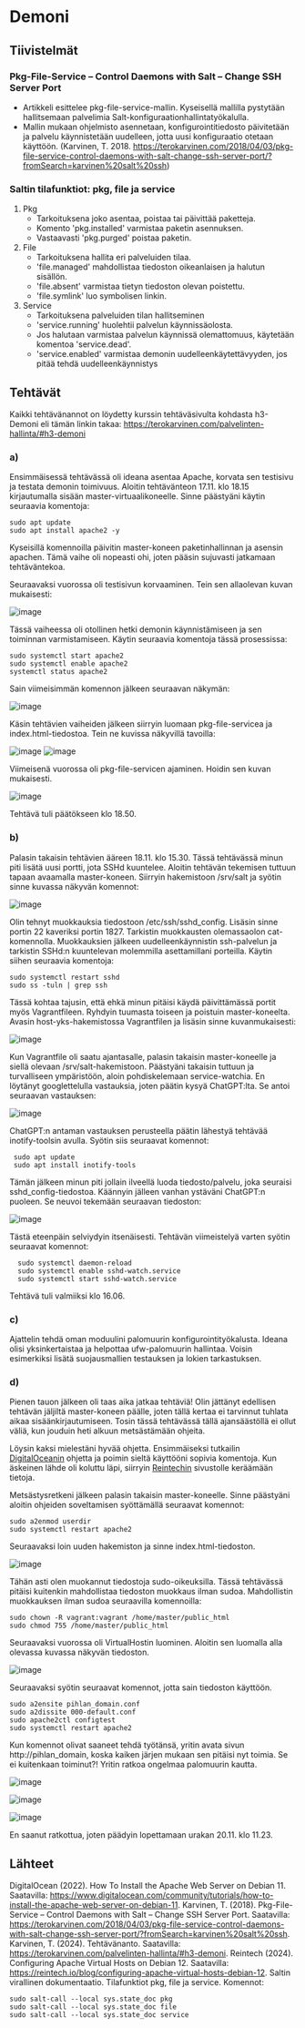 # Demoni

## Tiivistelmät

### Pkg-File-Service – Control Daemons with Salt – Change SSH Server Port
- Artikkeli esittelee pkg-file-service-mallin. Kyseisellä mallilla pystytään hallitsemaan palvelimia Salt-konfiguraationhallintatyökalulla.
- Mallin mukaan ohjelmisto asennetaan, konfigurointitiedosto päivitetään ja palvelu käynnistetään uudelleen, jotta uusi konfiguraatio otetaan käyttöön.
  (Karvinen, T. 2018. https://terokarvinen.com/2018/04/03/pkg-file-service-control-daemons-with-salt-change-ssh-server-port/?fromSearch=karvinen%20salt%20ssh)

### Saltin tilafunktiot: pkg, file ja service
1. Pkg
   - Tarkoituksena joko asentaa, poistaa tai päivittää paketteja.
   - Komento 'pkg.installed' varmistaa paketin asennuksen.
   - Vastaavasti 'pkg.purged' poistaa paketin.
2. File
   - Tarkoituksena hallita eri palveluiden tilaa.
   - 'file.managed' mahdollistaa tiedoston oikeanlaisen ja halutun sisällön.
   - 'file.absent' varmistaa tietyn tiedoston olevan poistettu.
   - 'file.symlink' luo symbolisen linkin.
3. Service
   - Tarkoituksena palveluiden tilan hallitseminen
   - 'service.running' huolehtii palvelun käynnissäolosta.
   - Jos halutaan varmistaa palvelun käynnissä olemattomuus, käytetään komentoa 'service.dead'.
   - 'service.enabled' varmistaa demonin uudelleenkäytettävyyden, jos pitää tehdä uudelleenkäynnistys


## Tehtävät

Kaikki tehtävänannot on löydetty kurssin tehtäväsivulta kohdasta h3-Demoni eli tämän linkin takaa: https://terokarvinen.com/palvelinten-hallinta/#h3-demoni

### a) 

Ensimmäisessä tehtävässä oli ideana asentaa Apache, korvata sen testisivu ja testata demonin toimivuus. Aloitin tehtävänteon 17.11. klo 18.15 kirjautumalla sisään master-virtuaalikoneelle. Sinne päästyäni käytin seuraavia komentoja:

    sudo apt update
    sudo apt install apache2 -y

  Kyseisillä komennoilla päivitin master-koneen paketinhallinnan ja asensin apachen. Tämä vaihe oli nopeasti ohi, joten pääsin sujuvasti jatkamaan tehtäväntekoa.

  Seuraavaksi vuorossa oli testisivun korvaaminen. Tein sen allaolevan kuvan mukaisesti:

  ![image](https://github.com/user-attachments/assets/9e2ad79b-b689-4f86-aa84-82c90af550e2)

  Tässä vaiheessa oli otollinen hetki demonin käynnistämiseen ja sen toiminnan varmistamiseen. Käytin seuraavia komentoja tässä prosessissa:

    sudo systemctl start apache2
    sudo systemctl enable apache2
    systemctl status apache2

  Sain viimeisimmän komennon jälkeen seuraavan näkymän:

  ![image](https://github.com/user-attachments/assets/a2fd2dcf-c4ff-4568-9eca-307ccdc188c0)


  Käsin tehtävien vaiheiden jälkeen siirryin luomaan pkg-file-servicea ja index.html-tiedostoa. Tein ne kuvissa näkyvillä tavoilla:

  ![image](https://github.com/user-attachments/assets/0cf37546-ec51-4db0-b1c9-a910b1ec6aa8)
  ![image](https://github.com/user-attachments/assets/522390c7-50bf-4d13-8abd-451da0645373)



  Viimeisenä vuorossa oli pkg-file-servicen ajaminen. Hoidin sen kuvan mukaisesti.

  ![image](https://github.com/user-attachments/assets/26073efa-f9c7-49da-9f4a-126ef80732f6)

  Tehtävä tuli päätökseen klo 18.50.





### b) 

Palasin takaisin tehtävien ääreen 18.11. klo 15.30. Tässä tehtävässä minun piti lisätä uusi portti, jota SSHd kuuntelee. Aloitin tehtävän tekemisen tuttuun tapaan avaamalla master-koneen. Siirryin hakemistoon /srv/salt ja syötin sinne kuvassa näkyvän komennot:

![image](https://github.com/user-attachments/assets/144161b3-2642-4342-940f-079b5b3243b3)

Olin tehnyt muokkauksia tiedostoon /etc/ssh/sshd_config. Lisäsin sinne portin 22 kaveriksi portin 1827. Tarkistin muokkausten olemassaolon cat-komennolla. Muokkauksien jälkeen uudelleenkäynnistin ssh-palvelun ja tarkistin SSHd:n kuuntelevan molemmilla asettamillani porteilla. Käytin siihen seuraavia komentoja:

    sudo systemctl restart sshd
    sudo ss -tuln | grep ssh

Tässä kohtaa tajusin, että ehkä minun pitäisi käydä päivittämässä portit myös Vagrantfileen. Ryhdyin tuumasta toiseen ja poistuin master-koneelta. Avasin host-yks-hakemistossa Vagrantfilen ja lisäsin sinne kuvanmukaisesti:

![image](https://github.com/user-attachments/assets/b09991b3-f079-4188-be57-bcfd031ff76a)

Kun Vagrantfile oli saatu ajantasalle, palasin takaisin master-koneelle ja siellä olevaan /srv/salt-hakemistoon. Päästyäni takaisin tuttuun ja turvalliseen ympäristöön, aloin pohdiskelemaan service-watchia. En löytänyt googlettelulla vastauksia, joten päätin kysyä ChatGPT:lta. Se antoi seuraavan vastauksen:

![image](https://github.com/user-attachments/assets/f7cee1b4-2c16-4a57-bb1b-4a8324d145f3)

ChatGPT:n antaman vastauksen perusteella päätin lähestyä tehtävää inotify-toolsin avulla. Syötin siis seuraavat komennot:

     sudo apt update
     sudo apt install inotify-tools

Tämän jälkeen minun piti jollain ilveellä luoda tiedosto/palvelu, joka seuraisi sshd_config-tiedostoa. Käännyin jälleen vanhan ystäväni ChatGPT:n puoleen. Se neuvoi tekemään seuraavan tiedoston:

![image](https://github.com/user-attachments/assets/e8dd1109-326a-49e0-917d-a9e6507174a7)

Tästä eteenpäin selviydyin itsenäisesti. Tehtävän viimeistelyä varten syötin seuraavat komennot:

      sudo systemctl daemon-reload
      sudo systemctl enable sshd-watch.service
      sudo systemctl start sshd-watch.service

Tehtävä tuli valmiiksi klo 16.06.


### c)

Ajattelin tehdä oman moduulini palomuurin konfigurointityökalusta. Ideana olisi yksinkertaistaa ja helpottaa ufw-palomuurin hallintaa. Voisin esimerkiksi lisätä suojausmallien testauksen ja lokien tarkastuksen.


### d) 

Pienen tauon jälkeen oli taas aika jatkaa tehtäviä! Olin jättänyt edellisen tehtävän jäljiltä master-koneen päälle, joten tällä kertaa ei tarvinnut tuhlata aikaa sisäänkirjautumiseen. Tosin tässä tehtävässä tällä ajansäästöllä ei ollut väliä, kun jouduin heti alkuun metsästämään ohjeita.

Löysin kaksi mielestäni hyvää ohjetta. Ensimmäiseksi tutkailin [DigitalOceanin](https://www.digitalocean.com/community/tutorials/how-to-install-the-apache-web-server-on-debian-11) ohjetta ja poimin sieltä käyttööni sopivia komentoja. Kun äskeinen lähde oli koluttu läpi, siirryin [Reintechin](https://reintech.io/blog/configuring-apache-virtual-hosts-debian-12) sivustolle keräämään tietoja.

Metsästysretkeni jälkeen palasin takaisin master-koneelle. Sinne päästyäni aloitin ohjeiden soveltamisen syöttämällä seuraavat komennot:

    sudo a2enmod userdir
    sudo systemctl restart apache2

Seuraavaksi loin uuden hakemiston ja sinne index.html-tiedoston.

![image](https://github.com/user-attachments/assets/082e6c57-194a-4555-a076-8f0cd9ec2b36)

Tähän asti olen muokannut tiedostoja sudo-oikeuksilla. Tässä tehtävässä pitäisi kuitenkin mahdollistaa tiedoston muokkaus ilman sudoa. Mahdollistin muokkauksen ilman sudoa seuraavilla komennoilla:

    sudo chown -R vagrant:vagrant /home/master/public_html
    sudo chmod 755 /home/master/public_html

Seuraavaksi vuorossa oli VirtualHostin luominen. Aloitin sen luomalla alla olevassa kuvassa näkyvän tiedoston.

![image](https://github.com/user-attachments/assets/7ef09496-089a-41be-84df-13098e6627d2)

Seuraavaksi syötin seuraavat komennot, jotta sain tiedoston käyttöön.

    sudo a2ensite pihlan_domain.conf
    sudo a2dissite 000-default.conf
    sudo apache2ctl configtest
    sudo systemctl restart apache2

Kun komennot olivat saaneet tehdä työtänsä, yritin avata sivun http://pihlan_domain, koska kaiken järjen mukaan sen pitäisi nyt toimia. Se ei kuitenkaan toiminut?! Yritin ratkoa ongelmaa palomuurin kautta.

![image](https://github.com/user-attachments/assets/6f6583e3-19dd-40c7-b0e3-f0e2e8dce56b)

![image](https://github.com/user-attachments/assets/84e5c820-3d4e-4df0-b501-25a48003ccc0)

![image](https://github.com/user-attachments/assets/d8e26d29-442c-441c-baa8-1d7392bc6091)

En saanut ratkottua, joten päädyin lopettamaan urakan 20.11. klo 11.23.



## Lähteet

DigitalOcean (2022). How To Install the Apache Web Server on Debian 11. Saatavilla: https://www.digitalocean.com/community/tutorials/how-to-install-the-apache-web-server-on-debian-11.
Karvinen, T. (2018). Pkg-File-Service – Control Daemons with Salt – Change SSH Server Port. Saatavilla: https://terokarvinen.com/2018/04/03/pkg-file-service-control-daemons-with-salt-change-ssh-server-port/?fromSearch=karvinen%20salt%20ssh.
Karvinen, T. (2024). Tehtävänanto. Saatavilla: https://terokarvinen.com/palvelinten-hallinta/#h3-demoni.
Reintech (2024). Configuring Apache Virtual Hosts on Debian 12. Saatavilla: https://reintech.io/blog/configuring-apache-virtual-hosts-debian-12.
Saltin virallinen dokumentaatio. Tilafunktiot pkg, file ja service.
Komennot:

    sudo salt-call --local sys.state_doc pkg
    sudo salt-call --local sys.state_doc file
    sudo salt-call --local sys.state_doc service
